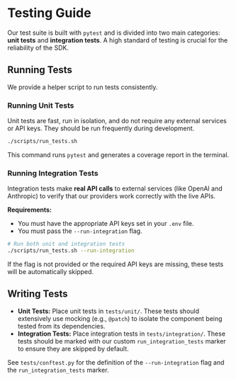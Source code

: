 # Testing Guide

Our test suite is built with `pytest` and is divided into two main categories: **unit tests** and **integration tests**. A high standard of testing is crucial for the reliability of the SDK.

## Running Tests

We provide a helper script to run tests consistently.

### Running Unit Tests

Unit tests are fast, run in isolation, and do not require any external services or API keys. They should be run frequently during development.

```bash
./scripts/run_tests.sh
```
This command runs `pytest` and generates a coverage report in the terminal.

### Running Integration Tests

Integration tests make **real API calls** to external services (like OpenAI and Anthropic) to verify that our providers work correctly with the live APIs.

**Requirements:**
- You must have the appropriate API keys set in your `.env` file.
- You must pass the `--run-integration` flag.

```bash
# Run both unit and integration tests
./scripts/run_tests.sh --run-integration
```

If the flag is not provided or the required API keys are missing, these tests will be automatically skipped.

## Writing Tests

-   **Unit Tests:** Place unit tests in `tests/unit/`. These tests should extensively use mocking (e.g., `@patch`) to isolate the component being tested from its dependencies.
-   **Integration Tests:** Place integration tests in `tests/integration/`. These tests should be marked with our custom `run_integration_tests` marker to ensure they are skipped by default.

See `tests/conftest.py` for the definition of the `--run-integration` flag and the `run_integration_tests` marker.
